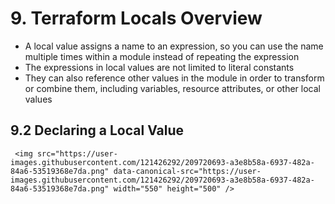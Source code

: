 # 9. Terraform Locals Overview
  - A local value assigns a name to an expression, so you can use the name multiple times within a module instead of repeating the expression
  - The expressions in local values are not limited to literal constants
  - They can also reference other values in the module in order to transform or combine them, including variables, resource attributes, or other local values

  ## 9.2 Declaring a Local Value
     <img src="https://user-images.githubusercontent.com/121426292/209720693-a3e8b58a-6937-482a-84a6-53519368e7da.png" data-canonical-src="https://user-images.githubusercontent.com/121426292/209720693-a3e8b58a-6937-482a-84a6-53519368e7da.png" width="550" height="500" />